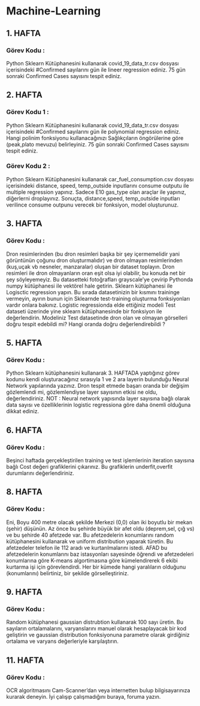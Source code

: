 # Machine-Learning
## 1. HAFTA
### Görev Kodu : 
Python Sklearn Kütüphanesini kullanarak covid_19_data_tr.csv dosyası içerisindeki #Confirmed sayılarını gün ile lineer regression ediniz. 75 gün sonraki Confirmed Cases sayısını tespit ediniz.

## 2. HAFTA
### Görev Kodu 1 :
Python Sklearn Kütüphanesini kullanarak covid_19_data_tr.csv dosyası içerisindeki #Confirmed sayılarını gün ile polynomial regression ediniz. Hangi polinim fonksiyonu kullanacağınızı Sağlıkçıların öngörülerine göre (peak,plato mevuzu) belirleyiniz. 75 gün sonraki Confirmed Cases sayısını tespit ediniz.
### Görev Kodu 2 :
Python Sklearn Kütüphanesini kullanarak car_fuel_consumption.csv dosyası içerisindeki distance, speed, temp_outside inputlarını consume outputu ile multiple regression yapınız. Sadece E10 gas_type olan araçlar ile yapınız, diğerlerni droplayınız. Sonuçta, distance,speed, temp_outside inputları verilince consume outpunu verecek bir fonksiyon, model oluşturunuz.

## 3. HAFTA
### Görev Kodu : 
Dron resimlerinden (bu dron resimleri başka bir şey içermemelidir yani görüntünün çoğunu dron oluşturmalıdır) ve dron olmayan resimlerinden (kuş,uçak vb nesneler, manzaralar) oluşan bir dataset toplayın. Dron resimleri ile dron olmayanların oran eşit olsa iyi olabilir, bu konuda net bir şey söyleyemeyiz.
Bu datasetteki fotoğrafları grayscale’ye çevirip Pythonda numpy kütüphanesi ile vektörel hale getirin. Sklearn kütüphanesi ile Logisctic regression yapın.
Bu sırada datasetinizin bir kısmını traininge vermeyin, ayırın bunun için Sklearnde test-training oluşturma fonksiyonları vardır onlara bakınız. Logistic regressionda elde ettiğiniz modeli Test dataseti üzerinde yine sklearn kütüphanesinde bir fonksiyon ile değerlendirin. Modeliniz Test datasetinde dron olan ve olmayan görselleri doğru tespit edebildi mi? Hangi oranda doğru değerlendirebildi ?

## 5. HAFTA
### Görev Kodu :
Python Sklearn kütüphanesini kullanarak 3. HAFTADA yaptığınız görev kodunu kendi oluşturacağınız sırasıyla 1 ve 2 ara layerin bulunduğu Neural Network yapılarında yazınız. Dron tespit etmede başarı oranda bir değişim gözlemlendi mi, gözlemlendiyse layer sayısının etkisi ne oldu, değerlendiriniz.
NOT : Neural network yapısında layer sayısına bağlı olarak data sayısı ve özelliklerinin logistic regressiona göre daha önemli olduğuna dikkat ediniz.

## 6. HAFTA
### Görev Kodu : 
Beşinci haftada gerçekleştirilen training ve test işlemlerinin iteration sayısına bağlı Cost değeri grafiklerini çıkarınız. Bu grafiklerin underfit,overfit durumlarını değerlendiriniz.

## 8. HAFTA
### Görev Kodu :
Eni, Boyu 400 metre olacak şekilde Merkezi (0,0) olan iki boyutlu bir mekan (şehir) düşünün. Az önce bu şehirde büyük bir afet oldu (deprem,sel, çığ vs) ve bu şehirde 40 afetzede var. Bu afetzedelerin konumlarını random kütüphanesini kullanarak ve uniform distribution yaparak türetin.
Bu afetzedeler telefon ile 112 aradı ve kurtarılmalarını istedi. AFAD bu afetzedelerin konumlarını baz istasyonları sayesinde öğrendi ve afetzedeleri konumlarına göre K-means algortimasına göre kümelendirerek 6 ekibi kurtarma işi için görevlendirdi.
Her bir kümede hangi yaralıların olduğunu (konumlarını) belirtiniz, bir şekilde görselleştiriniz.

## 9. HAFTA
### Görev Kodu : 
Random kütüphanesi gaussian distrubtion kullanarak 100 sayı üretin. Bu sayıların ortalamalarını, varyanslarını manuel olarak hesaplayacak bir kod geliştirin ve gaussian distribution fonksiyonuna parametre olarak girdiğiniz ortalama ve varyans değerleriyle karşılaştırın.

## 11. HAFTA
### Görev Kodu :
OCR algoritmasını Cam-Scanner’dan veya internetten bulup bilgisayarınıza kurarak deneyin. İyi çalışıp çalışmadığını buraya, foruma yazın.

